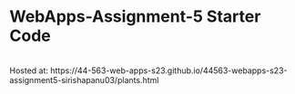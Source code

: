 # WebApps-Assignment-5 Starter Code
<br>
Hosted at: https://44-563-web-apps-s23.github.io/44563-webapps-s23-assignment5-sirishapanu03/plants.html


